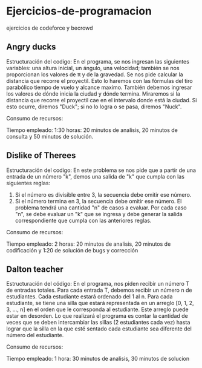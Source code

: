 # Ejercicios-de-programacion
ejercicios de codeforce y becrowd
## Angry ducks
Estructuración del codigo:
En el programa, se nos ingresan las siguientes variables: una altura inicial, un ángulo, una velocidad; también se nos proporcionan los valores de π y de la gravedad. Se nos pide calcular la distancia que recorre el proyectil. Esto lo haremos con las fórmulas del tiro parabólico tiempo de vuelo y alcance maximo. También debemos ingresar los valores de dónde inicia la ciudad y dónde termina. Miraremos si la distancia que recorre el proyectil cae en el intervalo donde está la ciudad. Si esto ocurre, diremos "Duck"; si no lo logra o se pasa, diremos "Nuck".

Consumo de recursos:

Tiempo empleado: 1:30 horas: 20 minutos de analisis, 20 minutos de consulta y 50 minutos de solución.

## Dislike of Therees 
Estructuración del codigo:
En este problema se nos pide que a partir de una entrada de un número "k", demos una salida de "k" que cumpla con las siguientes reglas:

1. Si el número es divisible entre 3, la secuencia debe omitir ese número.
2. Si el número termina en 3, la secuencia debe omitir ese número. El problema tendrá una cantidad "n" de casos a evaluar. Por cada caso "n", se debe evaluar un "k" que se ingresa y debe generar la salida correspondiente que cumpla con las anteriores reglas.

Consumo de recursos:

Tiempo empleado: 2 horas: 20 minutos de analisis, 20 minutos de codificación y 1:20 de solución de bugs y corrección

## Dalton teacher 
Estructuración del código:
En el programa, nos piden recibir un número T de entradas totales. Para cada entrada T, debemos recibir un número n de estudiantes. Cada estudiante estará ordenado del 1 al n. Para cada estudiante, se tiene una silla que estará representada en un arreglo [0, 1, 2, 3, ..., n] en el orden que le corresponda al estudiante. Este arreglo puede estar en desorden. Lo que realizará el programa es contar la cantidad de veces que se deben intercambiar las sillas (2 estudiantes cada vez) hasta lograr que la silla en la que esté sentado cada estudiante sea diferente del número del estudiante.

Consumo de recursos:

Tiempo empleado: 1 hora: 30 minutos de analisis, 30 minutos de solucion

